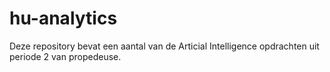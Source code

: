# hu-analytics
Deze repository bevat een aantal van de Articial Intelligence opdrachten uit periode 2 van propedeuse. 